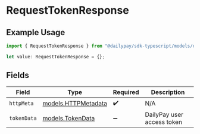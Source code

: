 # RequestTokenResponse

## Example Usage

```typescript
import { RequestTokenResponse } from "@dailypay/sdk-typescript/models/operations";

let value: RequestTokenResponse = {};
```

## Fields

| Field                                               | Type                                                | Required                                            | Description                                         |
| --------------------------------------------------- | --------------------------------------------------- | --------------------------------------------------- | --------------------------------------------------- |
| `httpMeta`                                          | [models.HTTPMetadata](../../models/httpmetadata.md) | :heavy_check_mark:                                  | N/A                                                 |
| `tokenData`                                         | [models.TokenData](../../models/tokendata.md)       | :heavy_minus_sign:                                  | DailyPay user access token                          |